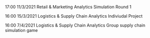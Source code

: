 17:00 11/3/2021 Retail & Marketing Analytics Simulation Round 1

16:00 15/3/2021 Logistics & Supply Chain Analytics Indiviudal Project

16:00 7/4/2021 Logistics & Supply Chain Analytics Group supply chain simulation game
